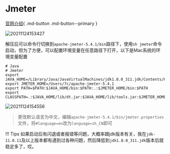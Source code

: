 # Jmeter

[官网介绍](https://jmeter.apache.org){ .md-button .md-button--primary }

![20211124153427](http://image.zuoright.com/20211124153427.png)

解压后可以命令行切换到`apache-jmeter-5.4.1/bin`路径下，使用`sh jmeter`命令启动，但为了方便，可以配置环境变量在任意路径下打开，以下是Mac系统的环境变量配置

```shell
# Java
# Jmeter
export JAVA_HOME=/Library/Java/JavaVirtualMachines/jdk1.8.0_311.jdk/Contents/Home
export JMETER_HOME=/Users/7c/apache-jmeter-5.4.1
export PATH=$PATH:$JAVA_HOME/bin:$PATH:.:$JMETER_HOME/bin:$PATH
export CLASSPATH=.:$JAVA_HOME/lib/dt.jar:$JAVA_HOME/lib/tools.jar:$JMETER_HOME/lib/ext/ApacheJMeter_core.jar:$JMETER_HOME/lib/jorphan.jar
```

![20211124154556](http://image.zuoright.com/20211124154556.png)

> 更改默认语言为中文，编辑`apache-jmeter-5.4.1/bin/jmeter.properties`文件，将`#language=en`改为`language=zh_CN`即可

!!! Tips
    如果启动后有闪退或者报错等问题，大概率跟jdk版本有关，我在`jdk-11.0.11`及以上版本都有遇到过各种问题，然后降低到`jdk1.8.0_311.jdk`版本后就稳定多了，哎。
